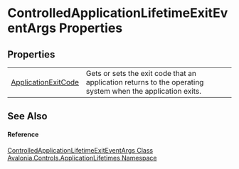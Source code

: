 # ControlledApplicationLifetimeExitEventArgs Properties




## Properties
<table>
<tr>
<td><a href="P_Avalonia_Controls_ApplicationLifetimes_ControlledApplicationLifetimeExitEventArgs_ApplicationExitCode">ApplicationExitCode</a></td>
<td>Gets or sets the exit code that an application returns to the operating system when the application exits.</td>
</tr>
</table>

## See Also


#### Reference
<a href="T_Avalonia_Controls_ApplicationLifetimes_ControlledApplicationLifetimeExitEventArgs">ControlledApplicationLifetimeExitEventArgs Class</a>  
<a href="N_Avalonia_Controls_ApplicationLifetimes">Avalonia.Controls.ApplicationLifetimes Namespace</a>  
